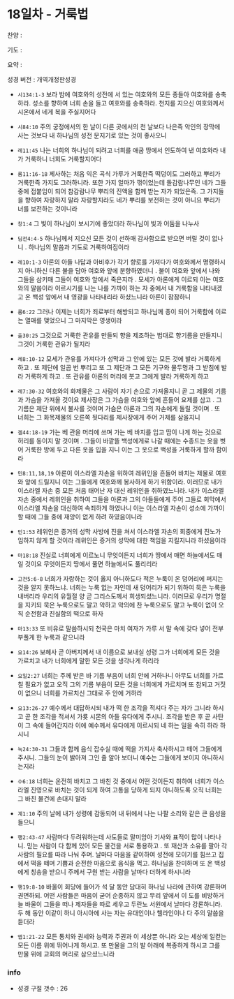 # 18일차 - 거룩법

찬양 : 

기도 : 

요약 : 

성경 버전 : 개역개정판성경

- `시134:1-3` 보라 밤에 여호와의 성전에 서 있는 여호와의 모든 종들아 여호와를 송축하라. 성소를 향하여 너희 손을 들고 여호와를 송축하라. 천지를 지으신 여호와께서 시온에서 네게 복을 주실지어다

- `시84:10` 주의 궁정에서의 한 날이 다른 곳에서의 천 날보다 나은즉 악인의 장막에 사는 것보다 내 하나님의 성전 문지기로 있는 것이 좋사오니 

- `레11:45` 나는 너희의 하나님이 되려고 너희를 애굽 땅에서 인도하여 낸 여호와라 내가 거룩하니 너희도 거룩할지어다 

- `롬11:16-18` 제사하는 처음 익은 곡식 가루가 거룩한즉 떡덩이도 그러하고 뿌리가 거룩한즉 가지도 그러하니라. 또한 가지 얼마가 꺾이었는데 돌감람나무인 네가 그들 중에 접붙임이 되어 참감람나무 뿌리의 진액을 함께 받는 자가 되었은즉. 그 가지들을 향하여 자랑하지 말라 자랑할지라도 네가 뿌리를 보전하는 것이 아니요 뿌리가 너를 보전하는 것이니라

- `창1:4` 그 빛이 하나님이 보시기에 좋았더라 하나님이 빛과 어둠을 나누사

- `딤전4:4-5` 하나님께서 지으신 모든 것이 선하매 감사함으로 받으면 버릴 것이 없나니 . 하나님의 말씀과 기도로 거룩하여짐이라 

- `레10:1-3` 아론의 아들 나답과 아비후가 각기 향로를 가져다가 여호와께서 명령하시지 아니하신 다른 불을 담아 여호와 앞에 분향하였더니 . 불이 여호와 앞에서 나와 그들을 삼키매 그들이 여호와 앞에서 죽은지라 . 모세가 아론에게 이르되 이는 여호와의 말씀이라 이르시기를 나는 나를 가까이 하는 자 중에서 내 거룩함을 나타내겠고 온 백성 앞에서 내 영광을 나타내리라 하셨느니라 아론이 잠잠하니 

- `롬6:22` 그러나 이제는 너희가 죄로부터 해방되고 하나님께 종이 되어 거룩함에 이르는 열매를 맺었으니 그 마지막은 영생이라

- `출30:25` 그것으로 거룩한 관유를 만들되 향을 제조하는 법대로 향기름을 만들지니 그것이 거룩한 관유가 될지라 

- `레8:10-12` 모세가 관유를 가져다가 성막과 그 안에 있는 모든 것에 발라 거룩하게 하고 . 또 제단에 일곱 번 뿌리고 또 그 제단과 그 모든 기구와 물두멍과 그 받침에 발라 거룩하게 하고 . 또 관유를 아론의 머리에 붓고 그에게 발라 거룩하게 하고 

- `레7:30-32` 여호와의 화제물은 그 사람이 자기 손으로 가져올지니 곧 그 제물의 기름과 가슴을 가져올 것이요 제사장은 그 가슴을 여호와 앞에 흔들어 요제를 삼고 . 그 기름은 제단 위에서 불사를 것이며 가슴은 아론과 그의 자손에게 돌릴 것이며 . 또 너희는 그 화목제물의 오른쪽 뒷다리를 제사장에게 주어 거제를 삼을지니 

- `겔44:18-19` 가는 베 관을 머리에 쓰며 가는 베 바지를 입고 땀이 나게 하는 것으로 허리를 동이지 말 것이며 . 그들이 바깥뜰 백성에게로 나갈 때에는 수종드는 옷을 벗어 거룩한 방에 두고 다른 옷을 입을 지니 이는 그 옷으로 백성을 거룩하게 할까 함이라 

- `민8:11,18,19` 아론이 이스라엘 자손을 위하여 레위인을 흔들어 바치는 제물로 여호와 앞에 드릴지니 이는 그들에게 여호와께 봉사하게 하기 위함이라. 이러므로 내가 이스라엘 자손 중 모든 처음 태어난 자 대신 레위인을 취하였느니라. 내가 이스라엘 자손 중에서 레위인을 취하여 그들을 아론과 그의 아들들에게 주어 그들로 회막에서 이스라엘 자손을 대신하여 속죄하게 하였나니 이는 이스라엘 자손이 성소에 가까이 할 때에 그들 중에 재앙이 없게 하려 하였음이니라 

- `민1:53` 레위인은 증거의 성막 사방에 진을 쳐서 이스라엘 자손의 회중에게 진노가 임하지 않게 할 것이라 레위인은 증거의 성막에 대한 책임을 지킬지니라 하셨음이라 

- `마18:18` 진실로 너희에게 이르노니 무엇이든지 너희가 땅에서 매면 하늘에서도 매일 것이요 무엇이든지 땅에서 풀면 하늘에서도 풀리리라

- `고전5:6-8` 너희가 자랑하는 것이 옳지 아니하도다 적은 누룩이 온 덩어리에 퍼지는 것을 알지 못하느냐. 너희는 누룩 없는 자인데 새 덩어리가 되기 위하여 묵은 누룩을 내버리라 우리의 유월절 양 곧 그리스도께서 희생되셨느니라. 이러므로 우리가 명절을 지키되 묵은 누룩으로도 말고 악하고 악의에 찬 누룩으로도 말고 누룩이 없이 오직 순전함과 진실함의 떡으로 하자

- `마13:33` 또 비유로 말씀하시되 천국은 마치 여자가 가루 서 말 속에 갖다 넣어 전부 부풀게 한 누룩과 같으니라

- `요14:26` 보혜사 곧 아버지께서 내 이름으로 보내실 성령 그가 너희에게 모든 것을 가르치고 내가 너희에게 말한 모든 것을 생각나게 하리라

- `요일2:27` 너희는 주께 받은 바 기름 부음이 너희 안에 거하나니 아무도 너희를 가르칠 필요가 없고 오직 그의 기름 부음이 모든 것을 너희에게 가르치며 또 참되고 거짓이 없으니 너희를 가르치신 그대로 주 안에 거하라

- `요13:26-27` 예수께서 대답하시되 내가 떡 한 조각을 적셔다 주는 자가 그니라 하시고 곧 한 조각을 적셔서 가룟 시몬의 아들 유다에게 주시니. 조각을 받은 후 곧 사탄이 그 속에 들어간지라 이에 예수께서 유다에게 이르시되 네 하는 일을 속히 하라 하시니

- `눅24:30-31` 그들과 함께 음식 잡수실 때에 떡을 가지사 축사하시고 떼어 그들에게 주시니. 그들의 눈이 밝아져 그인 줄 알아 보더니 예수는 그들에게 보이지 아니하시는지라

- `수6:18` 너희는 온전히 바치고 그 바친 것 중에서 어떤 것이든지 취하여 너희가 이스라엘 진영으로 바치는 것이 되게 하여 고통을 당하게 되지 아니하도록 오직 너희는 그 바친 물건에 손대지 말라 

- `계1:10` 주의 날에 내가 성령에 감동되어 내 뒤에서 나는 나팔 소리와 같은 큰 음성을 들으니

- `행2:43-47` 사람마다 두려워하는데 사도들로 말미암아 기사와 표적이 많이 나타나니. 믿는 사람이 다 함께 있어 모든 물건을 서로 통용하고 . 또 재산과 소유를 팔아 각 사람의 필요를 따라 나눠 주며. 날마다 마음을 같이하여 성전에 모이기를 힘쓰고 집에서 떡을 떼며 기쁨과 순전한 마음으로 음식을 먹고. 하나님을 찬미하며 또 온 백성에게 칭송을 받으니 주께서 구원 받는 사람을 날마다 더하게 하시니라

- `행19:8-10` 바울이 회당에 들어가 석 달 동안 담대히 하나님 나라에 관하여 강론하며 권면하되. 어떤 사람들은 마음이 굳어 순종하지 않고 무리 앞에서 이 도를 비방하거늘 바울이 그들을 떠나 제자들을 따로 세우고 두란노 서원에서 날마다 강론하니라. 두 해 동안 이같이 하니 아시아에 사는 자는 유대인이나 헬라인이나 다 주의 말씀을 듣더라

- `엡1:21-22` 모든 통치와 권세와 능력과 주권과 이 세상뿐 아니라 오는 세상에 일컫는 모든 이름 위에 뛰어나게 하시고. 또 만물을 그의 발 아래에 복종하게 하시고 그를 만물 위에 교회의 머리로 삼으셨느니라

### info

- 성경 구절 갯수 : 26